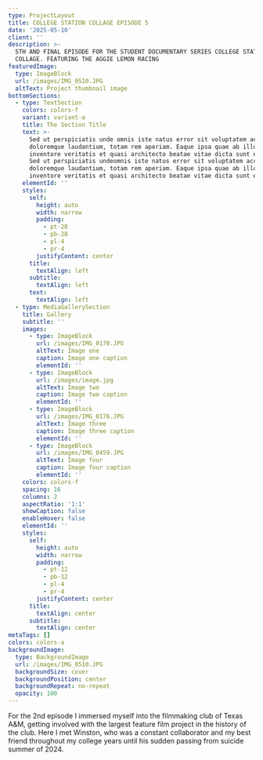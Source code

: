 ```yaml
---
type: ProjectLayout
title: COLLEGE STATION COLLAGE EPISODE 5
date: '2025-05-10'
client: ''
description: >-
  5TH AND FINAL EPISODE FOR THE STUDENT DOCUMENTARY SERIES COLLEGE STATION
  COLLAGE. FEATURING THE AGGIE LEMON RACING
featuredImage:
  type: ImageBlock
  url: /images/IMG_0510.JPG
  altText: Project thumbnail image
bottomSections:
  - type: TextSection
    colors: colors-f
    variant: variant-a
    title: The Section Title
    text: >-
      Sed ut perspiciatis unde omnis iste natus error sit voluptatem accusantium
      doloremque laudantium, totam rem aperiam. Eaque ipsa quae ab illo
      inventore veritatis et quasi architecto beatae vitae dicta sunt explicabo.
      Sed ut perspiciatis undeomnis iste natus error sit voluptatem accusantium
      doloremque laudantium, totam rem aperiam. Eaque ipsa quae ab illo
      inventore veritatis et quasi architecto beatae vitae dicta sunt explicabo.
    elementId: ''
    styles:
      self:
        height: auto
        width: narrow
        padding:
          - pt-28
          - pb-28
          - pl-4
          - pr-4
        justifyContent: center
      title:
        textAlign: left
      subtitle:
        textAlign: left
      text:
        textAlign: left
  - type: MediaGallerySection
    title: Gallery
    subtitle: ''
    images:
      - type: ImageBlock
        url: /images/IMG_0170.JPG
        altText: Image one
        caption: Image one caption
        elementId: ''
      - type: ImageBlock
        url: /images/image.jpg
        altText: Image two
        caption: Image two caption
        elementId: ''
      - type: ImageBlock
        url: /images/IMG_0176.JPG
        altText: Image three
        caption: Image three caption
        elementId: ''
      - type: ImageBlock
        url: /images/IMG_0459.JPG
        altText: Image four
        caption: Image four caption
        elementId: ''
    colors: colors-f
    spacing: 16
    columns: 2
    aspectRatio: '1:1'
    showCaption: false
    enableHover: false
    elementId: ''
    styles:
      self:
        height: auto
        width: narrow
        padding:
          - pt-12
          - pb-12
          - pl-4
          - pr-4
        justifyContent: center
      title:
        textAlign: center
      subtitle:
        textAlign: center
metaTags: []
colors: colors-a
backgroundImage:
  type: BackgroundImage
  url: /images/IMG_0510.JPG
  backgroundSize: cover
  backgroundPosition: center
  backgroundRepeat: no-repeat
  opacity: 100
---
```

For the 2nd episode I immersed myself into the filmmaking club of Texas A\&M, getting involved with the largest feature film project in the history of the club. Here I met Winston, who was a constant collaborator and my best friend throughout my college years until his sudden passing from suicide summer of 2024.
